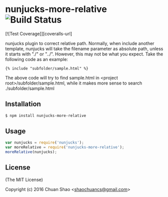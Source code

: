 # nunjucks-more-relative ![Build Status](https://travis-ci.org/shaochuancs/nunjucks-more-relative.svg?branch=master)
[![Test Coverage]][coveralls-url]

nunjucks plugin to correct relative path. Normally, when include another template, nunjucks will take the filename parameter as absolute path, unless it starts with "./" or "../". However, this may not be what you expect.
Take the following code as an example:
```
{% include "subfolder/sample.html" %}
```
The above code will try to find sample.html in &lt;project root&gt;/subfolder/sample.html, while it makes more sense to search ./subfolder/sample.html

## Installation
```sh
$ npm install nunjucks-more-relative
```

## Usage
```js
var nunjucks = require('nunjucks');
var moreRelative = require('nunjucks-more-relative');
moreRelative(nunjucks);
```

## License
(The MIT License)

Copyright (c) 2016 Chuan Shao &lt;shaochuancs@gmail.com&gt;
